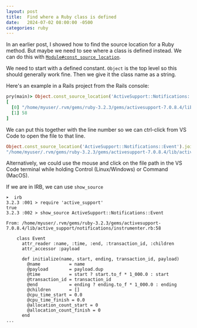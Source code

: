 ```yaml
---
layout: post
title:  Find where a Ruby class is defined
date:   2024-07-02 08:00:00 -0500
categories: ruby
---
```


In an earlier post, I showed how to find the source location for a Ruby method. But maybe we need to see where a class is defined instead. We can do this with [`Module#const_source_location`](https://ruby-doc.org/3.2.2/Module.html#method-i-const_source_location).

We need to start with a defined constant. `Object` is the top level so this should generally work fine. Then we give it the class name as a string.

Here's an example in a Rails project from the Rails console:

```rb
pry(main)> Object.const_source_location('ActiveSupport::Notifications::Event')
[
  [0] "/home/myuser/.rvm/gems/ruby-3.2.3/gems/activesupport-7.0.8.4/lib/active_support/notifications/instrumenter.rb",
  [1] 58
]
```

We can put this together with the line number so we can ctrl-click from VS Code to open the file to that line.

```rb
Object.const_source_location('ActiveSupport::Notifications::Event').join(":")
"/home/myuser/.rvm/gems/ruby-3.2.3/gems/activesupport-7.0.8.4/lib/active_support/notifications/instrumenter.rb:58"
```

Alternatively, we could use the mouse and click on the file path in the VS Code terminal while holding Control (Linux/Windows) or Command (MacOS).

If we are in IRB, we can use `show_source`

```
➤  irb
3.2.3 :001 > require 'active_support'
true
3.2.3 :002 > show_source ActiveSupport::Notifications::Event

From: /home/myuser/.rvm/gems/ruby-3.2.3/gems/activesupport-7.0.8.4/lib/active_support/notifications/instrumenter.rb:58

    class Event
      attr_reader :name, :time, :end, :transaction_id, :children
      attr_accessor :payload

      def initialize(name, start, ending, transaction_id, payload)
        @name           = name
        @payload        = payload.dup
        @time           = start ? start.to_f * 1_000.0 : start
        @transaction_id = transaction_id
        @end            = ending ? ending.to_f * 1_000.0 : ending
        @children       = []
        @cpu_time_start = 0.0
        @cpu_time_finish = 0.0
        @allocation_count_start = 0
        @allocation_count_finish = 0
      end
...
```
